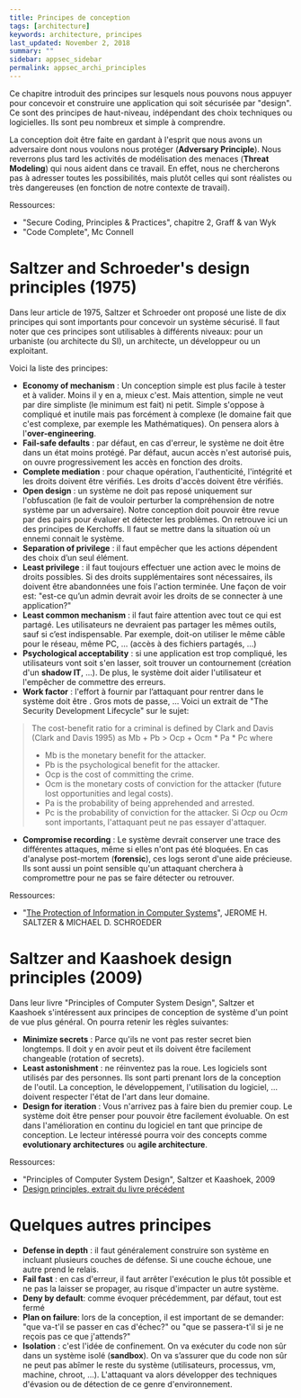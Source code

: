 ```yaml
---
title: Principes de conception
tags: [architecture]
keywords: architecture, principes
last_updated: November 2, 2018
summary: ""
sidebar: appsec_sidebar
permalink: appsec_archi_principles
---
```


Ce chapitre introduit des principes sur lesquels nous pouvons nous appuyer pour concevoir et construire une application qui soit sécurisée par "design". Ce sont des principes de haut-niveau, indépendant des choix techniques ou logicielles. Ils sont peu nombreux et simple à comprendre.

La conception doit être faite en gardant à l'esprit que nous avons un adversaire dont nous voulons nous protéger (**Adversary Principle**). Nous reverrons plus tard les activités de modélisation des menaces (**Threat Modeling**) qui nous aident dans ce travail. En effet, nous ne chercherons pas à adresser toutes les possibilités, mais plutôt celles qui sont réalistes ou très dangereuses (en fonction de notre contexte de travail).

Ressources:
 - "Secure Coding, Principles & Practices", chapitre 2, Graff & van Wyk
 - "Code Complete", Mc Connell

# Saltzer and Schroeder's design principles (1975)

Dans leur article de 1975, Saltzer et Schroeder ont proposé une liste de dix principes qui sont importants pour concevoir un système sécurisé. Il faut noter que ces principes sont utilisables à différents niveaux: pour un urbaniste (ou architecte du SI), un architecte, un développeur ou un exploitant.

Voici la liste des principes:

 - **Economy of mechanism** : Un conception simple est plus facile à tester et à valider. Moins il y en a, mieux c'est. Mais attention, simple ne veut par dire simpliste (le minimum est fait) ni petit. Simple s'oppose à compliqué  et inutile mais pas forcément à complexe (le domaine fait que c'est complexe, par exemple les Mathématiques). On pensera alors à l'**over-engineering**.
 - **Fail-safe defaults** : par défaut, en cas d'erreur, le système ne doit être dans un état moins protégé. Par défaut, aucun accès n'est autorisé puis, on ouvre progressivement les accès en fonction des droits.
 - **Complete mediation** : pour chaque opération, l'authenticité, l'intégrité et les droits doivent être vérifiés. Les droits d'accès doivent être vérifiés.
 - **Open design** : un système ne doit pas reposé uniquement sur l'obfuscation (le fait de vouloir perturber la compréhension de notre système par un adversaire). Notre conception doit pouvoir être revue par des pairs pour évaluer et détecter les problèmes. On retrouve ici un des principes de Kerchoffs. Il faut se mettre dans la situation où un ennemi connait le système.
 - **Separation of privilege** : il faut empêcher que les actions dépendent des choix d’un seul élément.
 - **Least privilege** : il faut toujours effectuer une action avec le moins de droits possibles. Si des droits supplémentaires sont nécessaires, ils doivent être abandonnées une fois l'action terminée. Une façon de voir est: "est-ce qu’un admin devrait avoir les droits de se connecter à une application?"
 - **Least common mechanism** : il faut faire attention avec tout ce qui est partagé. Les utilisateurs ne devraient pas partager les mêmes outils, sauf si c’est indispensable. Par exemple, doit-on utiliser le même câble pour le réseau, même PC, … (accès à des fichiers partagés, …)
 - **Psychological acceptability** : si une application est trop compliqué, les utilisateurs vont soit s'en lasser, soit trouver un contournement (création d'un **shadow IT**, ...). De plus, le système doit aider l'utilisateur et l'empêcher de commettre des erreurs.
 - **Work factor** : l'effort à fournir par l’attaquant pour rentrer dans le système doit être . Gros mots de passe, … Voici un extrait de "The Security Development Lifecycle" sur le sujet:
> The cost-benefit ratio for a criminal is defined by Clark and Davis (Clark and Davis 1995) as
> Mb + Pb > Ocp + Ocm * Pa * Pc
> where
> * Mb is the monetary benefit for the attacker.
> * Pb is the psychological benefit for the attacker.
> * Ocp is the cost of committing the crime.
> * Ocm is the monetary costs of conviction for the attacker (future lost opportunities and legal costs).
> * Pa is the probability of being apprehended and arrested.
> * Pc is the probability of conviction for the attacker.
Si *Ocp* ou *Ocm* sont importants, l'attaquant peut ne pas essayer d'attaquer.
 - **Compromise recording** : Le système devrait conserver une trace des différentes attaques, même si elles n'ont pas été bloquées. En cas d'analyse post-mortem (**forensic**), ces logs seront d'une aide précieuse. Ils sont aussi un point sensible qu'un attaquant cherchera à compromettre pour ne pas se faire détecter ou retrouver.

Ressources:

 - "[The Protection of Information in Computer Systems](http://web.mit.edu/Saltzer/www/publications/protection/)", JEROME H. SALTZER & MICHAEL D. SCHROEDER

# Saltzer and Kaashoek design principles (2009)

Dans leur livre "Principles of Computer System Design", Saltzer et Kaashoek s'intéressent aux principes de conception de système d'un point de vue plus général. On pourra retenir les règles suivantes:

 - **Minimize secrets** : Parce qu'ils ne vont pas rester secret bien longtemps. Il doit y en avoir peut et ils doivent être facilement changeable (rotation of secrets).
 - **Least astonishment** : ne réinventez pas la roue. Les logiciels sont utilisés par des personnes. Ils sont parti prenant lors de la conception de l'outil. La conception, le développement, l'utilisation du logiciel, ... doivent respecter l'état de l'art dans leur domaine.
 - **Design for iteration** : Vous n'arrivez pas à faire bien du premier coup. Le système doit être penser pour pouvoir être facilement évoluable. On est dans l'amélioration en continu du logiciel en tant que principe de conception. Le lecteur intéressé pourra voir des concepts comme **evolutionary architectures** ou **agile architecture**.

Ressources:
 - "Principles of Computer System Design", Saltzer et Kaashoek, 2009
 - [Design principles, extrait du livre précédent](https://ocw.mit.edu/resources/res-6-004-principles-of-computer-system-design-an-introduction-spring-2009/online-textbook/principles_open_5_0.pdf)

# Quelques autres principes

 - **Defense in depth** : il faut généralement construire son système en incluant plusieurs couches de défense. Si une couche échoue, une autre prend le relais.
 - **Fail fast** : en cas d'erreur, il faut arrêter l'exécution le plus tôt possible et ne pas la laisser se propager, au risque d'impacter un autre système.
 - **Deny by default**: comme évoquer précédemment, par défaut, tout est fermé
 - **Plan on failure**: lors de la conception, il est important de se demander: "que va-t'il se passer en cas d'échec?" ou "que se passera-t'il si je ne reçois pas ce que j'attends?"
 - **Isolation** : c'est l'idée de confinement. On va exécuter du code non sûr dans un système isolé (**sandbox**). On va s’assurer que du code non sûr ne peut pas abîmer le reste du système (utilisateurs, processus, vm, machine, chroot, …). L'attaquant va alors développer des techniques d'évasion ou de détection de ce genre d'environnement.
